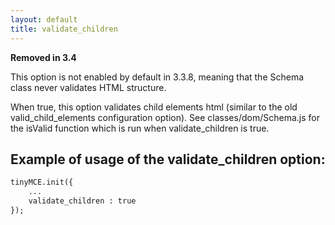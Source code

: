 ```yaml
---
layout: default
title: validate_children
---
```


**Removed in 3.4**

This option is not enabled by default in 3.3.8, meaning that the Schema class never validates HTML structure.

When true, this option validates child elements html (similar to the old valid_child_elements configuration option). See classes/dom/Schema.js for the isValid function which is run when validate_children is true.

## Example of usage of the validate_children option:

```html
tinyMCE.init({
	...
	validate_children : true
});
```